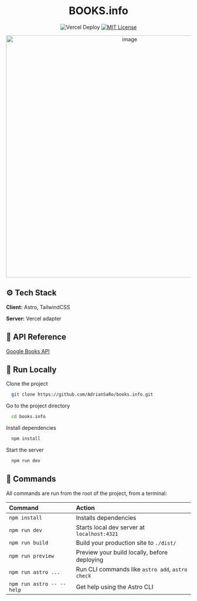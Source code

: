
<div align="center">
  <h1>BOOKS.info</h1>
  
![Vercel Deploy](https://deploy-badge.vercel.app/vercel/books-info-prod)
[![MIT License](https://img.shields.io/badge/License-MIT-green.svg)](https://choosealicense.com/licenses/mit/)
</div>

<p align="center">
  <img width="658" alt="image" src="https://github.com/user-attachments/assets/10c58de8-7804-492a-8bb4-2674013323bf">
</p>

## ⚙️ Tech Stack

**Client:** Astro, TailwindCSS

**Server:** Vercel adapter

## 🔎 API Reference

[Google Books API](https://developers.google.com/books/docs/v1/reference/volumes/list?hl=es-419)

## 🚀 Run Locally

Clone the project

```bash
  git clone https://github.com/AdrianSaRo/books.info.git
```

Go to the project directory

```bash
  cd books.info
```

Install dependencies

```bash
  npm install
```

Start the server

```bash
  npm run dev
```


## 🧞 Commands

All commands are run from the root of the project, from a terminal:

| Command                   | Action                                           |
| :------------------------ | :----------------------------------------------- |
| `npm install`             | Installs dependencies                            |
| `npm run dev`             | Starts local dev server at `localhost:4321`      |
| `npm run build`           | Build your production site to `./dist/`          |
| `npm run preview`         | Preview your build locally, before deploying     |
| `npm run astro ...`       | Run CLI commands like `astro add`, `astro check` |
| `npm run astro -- --help` | Get help using the Astro CLI                     |
